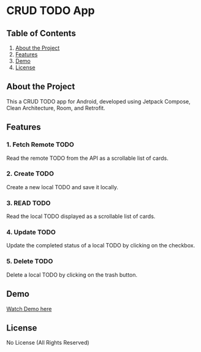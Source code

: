 # CRUD TODO App

## Table of Contents
1. [About the Project](#about-the-project)
2. [Features](#features)
3. [Demo](#demo)
4. [License](#license)

## About the Project
This a CRUD TODO app for Android, developed using Jetpack Compose, Clean Architecture, Room, and Retrofit.

## Features

### 1. Fetch Remote TODO
Read the remote TODO from the API as a scrollable list of cards.

### 2. Create TODO 
Create a new local TODO and save it locally.

### 3. READ TODO
Read the local TODO displayed as a scrollable list of cards.

### 4. Update TODO
Update the completed status of a local TODO by clicking on the checkbox.

### 5. Delete TODO
Delete a local TODO by clicking on the trash button.

## Demo
[Watch Demo here](https://youtube.com/shorts/_g84kVH3jM8?feature=share)

## License
No License (All Rights Reserved)
